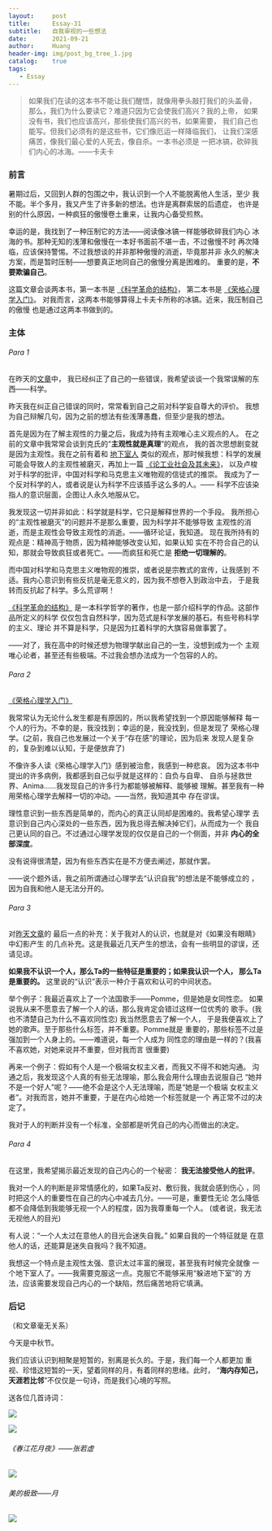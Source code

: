 ```yaml
---
layout:     post
title:      Essay-31
subtitle:   自我审视的一些想法
date:       2021-09-21
author:     Huang
header-img: img/post_bg_tree_1.jpg
catalog:    true
tags:
   - Essay
---
```


> 如果我们在读的这本书不能让我们醒悟，就像用拳头敲打我们的头盖骨，
> 那么，我们为什么要读它？难道只因为它会使我们高兴？我的上帝，
> 如果没有书，我们也应该高兴，那些使我们高兴的书，如果需要，
> 我们自己也能写。但我们必须有的是这些书，它们像厄运一样降临我们，
> 让我们深感痛苦，像我们最心爱的人死去，像自杀。一本书必须是
> 一把冰镐，砍碎我们内心的冰海。——卡夫卡

### 前言
暑期过后，又回到人群的包围之中，我认识到一个人不能脱离他人生活，至少
我不能。半个多月，我又产生了许多新的想法。也许是离群索居的后遗症，
也许是别的什么原因，一种疯狂的傲慢卷土重来，让我内心备受煎熬。

幸运的是，我找到了一种压制它的方法——阅读像冰镐一样能够砍碎我们内心
冰海的书。那种无知的浅薄和傲慢在一本好书面前不堪一击，不过傲慢不时
再次降临，应该保持警惕。不过我想谈的并非那种傲慢的消逝，毕竟那并非
永久的解决方案，而是暂时压制——想要真正地同自己的傲慢分离是困难的。
重要的是，**不要欺骗自己**。

这篇文章会谈两本书，第一本书是
[《科学革命的结构》](https://book.douban.com/subject/20376550/)，
第二本书是
[《荣格心理学入门》](https://book.douban.com/subject/35130973/)。
对我而言，这两本书能够算得上卡夫卡所称的冰镐。近来，我压制自己的傲慢
也是通过这两本书做到的。

### 主体
###### Para 1
在昨天的[文章](https://xn--29s704loyd.com/2021/09/20/Essay-30/)中，
我已经纠正了自己的一些错误，我希望谈谈一个我常误解的东西——科学。

昨天我在纠正自己错误的同时，常常看到自己之前对科学妄自尊大的评价。
我想为自己辩解几句，因为之前的想法有些浅薄愚蠢，但至少是我的想法。

首先是因为在了解主观性的力量之后，我成为持有主观唯心主义观点的人。
在之前的文章中我常常会谈到克氏的“**主观性就是真理**”的观点，
我的首次思想剧变就是因为主观性。我在之前有着和
[地下室人](https://xn--29s704loyd.com/2021/05/25/Notes-from-Underground/)
类似的观点，那时候我想：科学的发展可能会导致人的主观性被磨灭，再加上一篇
[《论工业社会及其未来》](https://z.arlmy.me/Wiki/library/Original_Kaczynski_IndustrialSocietyAndItsFuture.html)，
以及卢梭对于科学的批评，中国对科学和马克思主义唯物观的信徒式的推崇。
我成为了一个反对科学的人，或者说是认为科学不应该插手这么多的人。——
科学不应该染指人的意识层面，企图让人永久地服从它。

我发现这一切并非如此：科学就是科学，它只是解释世界的一个手段。
我所担心的“主观性被磨灭”的问题并不是那么重要，因为科学并不能够导致
主观性的消逝，而是主观性会导致主观性的消逝。——循环论证，我知道。
现在我所持有的观点是：精神高于物质，因为精神能够改变认知，如果认知
实在不符合自己的认知，那就会导致疯狂或者死亡。——而疯狂和死亡是
**拒绝一切理解的**。

而中国对科学和马克思主义唯物观的推崇，或者说是宗教式的宣传，让我感到
不适。我内心意识到有些反抗是毫无意义的，因为我不想卷入到政治中去，
于是我转而反抗起了科学。多么荒谬啊！

[《科学革命的结构》](https://book.douban.com/subject/20376550/)
是一本科学哲学的著作，也是一部介绍科学的作品。这部作品所定义的科学
仅仅包含自然科学，因为范式是科学发展的基石。有些号称科学的主义、理论
并不算是科学，只是因为扛着科学的大旗容易做事罢了。

——对了，我在高中的时候还想为物理学献出自己的一生，没想到成为一个
主观唯心论者，甚至还有些极端。不过我会想办法成为一个包容的人的。

###### Para 2
[《荣格心理学入门》](https://book.douban.com/subject/35130973/)

我常常认为无论什么发生都是有原因的，所以我希望找到一个原因能够解释
每一个人的行为。不幸的是，我没找到；幸运的是，我没找到，但是发现了
荣格心理学。(之前，我自己也发展过一个关于“存在感”的理论，因为后来
发现人是复杂的，复杂到难以认知，于是便放弃了)

不像许多人读《荣格心理学入门》感到被治愈，我感到一种悲哀。
因为这本书中提出的许多病例，我都感到自己似乎就是这样的：自负与自卑、
自杀与拯救世界、Anima……我发现自己的许多行为都能够被解释、能够被
理解。甚至我有一种用荣格心理学去解释一切的冲动。——当然，我知道其中
存在谬误。

理性意识到一些东西是简单的，而内心的真正认同却是困难的。我希望心理学
去意识到自己内心深处的一些东西，因为我总得去解决掉它们，从而成为一个
我自己更认同的自己。不过通过心理学发现的仅仅是自己的一个侧面，并非
**内心的全部深度**。

没有说得很清楚，因为有些东西实在是不方便去阐述，那就作罢。

——说个题外话，我之前所谓通过心理学去“认识自我”的想法是不能够成立的
，因为自我和他人是无法分开的。

###### Para 3
对[昨天文章](https://xn--29s704loyd.com/2021/09/20/Essay-30/)的
最后一点的补充：关于我对人的认识，也就是对《如果没有眼睛》中幻影产生
的几点补充。这是我最近几天产生的想法，会有一些明显的谬误，还请见谅。

**如果我不认识一个人，那么Ta的一些特征是重要的；如果我认识一个人，
那么Ta是重要的。** 这里说的“认识”表示一种介于喜欢和认可的中间状态。

举个例子：我最近喜欢上了一个法国歌手——Pomme，但是她是女同性恋。
如果说我从来不愿意去了解一个人的话，那么我肯定会错过这样一位优秀的
歌手。(我也不清楚自己为什么不喜欢同性恋) 我当然愿意去了解一个人，
于是我便喜欢上了她的歌声。至于那些什么标签，并不重要。Pomme就是
重要的，那些标签不过是强加到一个人身上的。——难道说，每一个人成为
同性恋的理由是一样的？(我喜不喜欢她，对她来说并不重要，但对我而言
很重要)

再来一个例子：假如有个人是一个极端女权主义者，而我又不得不和她沟通。
沟通之后，我发现这个人真的有些无法理喻，那么我会用什么理由去说服自己
“她并不是一个好人”呢？——绝不会是这个人无法理喻，而是“她是一个极端
女权主义者”。对我而言，她并不重要，于是在内心给她一个标签就是一个
再正常不过的决定了。

我对于人的判断并没有一个标准，全部都是听凭自己的内心而做出的决定。

###### Para 4
在这里，我希望揭示最近发现的自己内心的一个秘密：
**我无法接受他人的批评**。

我对一个人的判断是非常情感化的，如果Ta反对、敷衍我，我就会感到伤心
，同时把这个人的重要性在自己的内心中减去几分。——可是，重要性无论
怎么降低都不会降低到我能够无视一个人的程度，因为我尊重每一个人。
(或者说，我无法无视他人的目光)

有人说：“一个人太过在意他人的目光会迷失自我。” 如果自我的一个特征就是
在意他人的话，还能算是迷失自我吗？我不知道。

我想这一个特点是主观性太强、意识太过丰富的展现，甚至我有时候完全就像
一个地下室人了。——我需要克服这一点。克服它不能够采用“躲进地下室”的
方法，应该需要发现自己内心的一个缺陷，然后痛苦地将它填满。

### 后记
（和文章毫无关系）

今天是中秋节。

我们应该认识到相聚是短暂的，别离是长久的。于是，我们每一个人都更加
重视、珍惜这短暂的一天，望着同样的月，有着同样的思绪。此时，
“**海内存知己，天涯若比邻**”不仅仅是一句诗，而是我们心境的写照。

 送各位几首诗词：
 
![](https://i.imgur.com/e35y7Vt.png)

![](https://i.imgur.com/ylYZmKs.png)

###### 《春江花月夜》——张若虚
![](https://huang-feiyu.github.io/img/post_bg_poem_1.jpg)

###### 美的极致——月

![](https://github.com/huang-feiyu/huang-feiyu.github.io/blob/master/img/post_bg_moon_1.jpg?raw=true)
 
